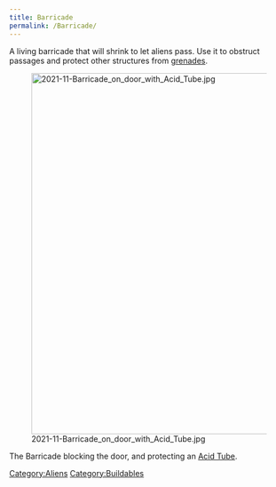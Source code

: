 ```yaml
---
title: Barricade
permalink: /Barricade/
---
```


A living barricade that will shrink to let aliens pass. Use it to
obstruct passages and protect other structures from
[grenades](Grenade "wikilink").

<figure>
<img src="2021-11-Barricade_on_door_with_Acid_Tube.jpg"
title="2021-11-Barricade_on_door_with_Acid_Tube.jpg" width="650" />
<figcaption>2021-11-Barricade_on_door_with_Acid_Tube.jpg</figcaption>
</figure>

The Barricade blocking the door, and protecting an [Acid
Tube](Acid_Tube "wikilink").

[Category:Aliens](Category:Aliens "wikilink")
[Category:Buildables](Category:Buildables "wikilink")